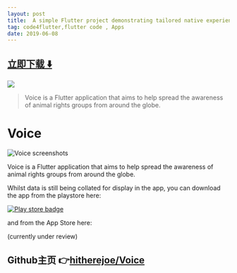```yaml
---
layout: post
title:  A simple Flutter project demonstrating tailored native experiences
tag: code4flutter,flutter code , Apps
date: 2019-06-08
---
```


 


## [立即下载 ️⬇️ ](https://codeload.github.com/hitherejoe/Voice/zip/master) 


 
![](https://flutterawesome.com/content/images/2019/02/Voice.jpg)
 
>
> Voice is a Flutter application that aims to help spread the awareness of animal rights groups from around the globe.
>

 
# Voice

![Voice screenshots](art/devices.png?raw=true)

Voice is a Flutter application that aims to help spread the awareness of animal rights groups from around the globe.

Whilst data is still being collated for display in the app, you can download the app from the playstore here:

[![Play store badge](art/en_badge_web_generic.png?raw=true)](https://play.google.com/store/apps/details?id=co.joebirch.voice)

and from the App Store here:

(currently under review)
## Github主页 👉[hitherejoe/Voice](http://github.com/hitherejoe/Voice)
